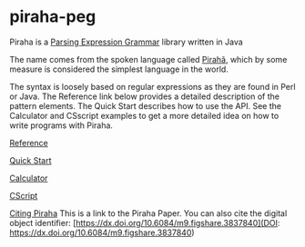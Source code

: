 # piraha-peg
Piraha is a [Parsing Expression Grammar](https://en.wikipedia.org/wiki/Parsing_expression_grammar) library written in Java

The name comes from the spoken language called [Pirahã](https://en.wikipedia.org/wiki/Pirah%C3%A3_language), which by some measure is
considered the simplest language in the world.

The syntax is loosely based on regular expressions as they are found in Perl or Java.
The Reference link below provides a detailed description of the pattern elements. The
Quick Start describes how to use the API. See the Calculator and CSscript examples to
get a more detailed idea on how to write programs with Piraha.

[Reference](https://cdn.rawgit.com/stevenrbrandt/piraha-peg/master/doc/ref.html)

[Quick Start](https://cdn.rawgit.com/stevenrbrandt/piraha-peg/master/doc/QuickStart.html)

[Calculator](https://cdn.rawgit.com/stevenrbrandt/piraha-peg/master/doc/Calculator.html)

[CScript](https://cdn.rawgit.com/stevenrbrandt/piraha-peg/master/doc/CScript.html)

[Citing Piraha](http://ieeexplore.ieee.org/document/5698011/) This is a link to the
Piraha Paper. You can also cite the digital object identifier:
[https://dx.doi.org/10.6084/m9.figshare.3837840](DOI: https://dx.doi.org/10.6084/m9.figshare.3837840)
